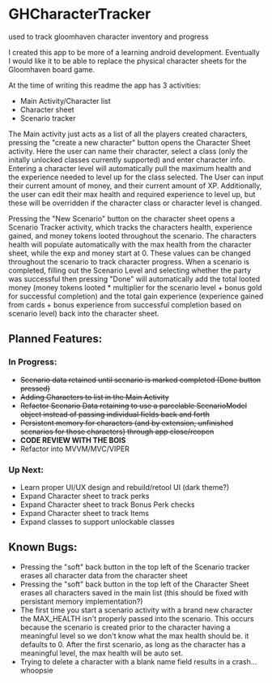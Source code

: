 # GHCharacterTracker
used to track gloomhaven character inventory and progress

I created this app to be more of a learning android development. Eventually I would like it to be able to replace the physical 
character sheets for the Gloomhaven board game.

At the time of writing this readme the app has 3 activities:
- Main Activity/Character list
- Character sheet
- Scenario tracker

The Main activity just acts as a list of all the players created characters, pressing the "create a new character" button opens the
Character Sheet activity. Here the user can name their character, select a class (only the initally unlocked classes currently supported)
and enter character info. Entering a character level will automatically pull the maximum health and the experience needed to level up
for the class selected. The User can input their current amount of money, and their current amount of XP. Additionally, the user can edit
their max health and required experience to level up, but these will be overridden if the character class or character level is changed.

Pressing the "New Scenario" button on the character sheet opens a Scenario Tracker activity, which tracks the characters health, 
experience gained, and money tokens looted throughout the scenario. The characters health will populate automatically with the max health
from the character sheet, while the exp and money start at 0. These values can be changed throughout the scenario to track character
progress. When a scenario is completed, filling out the Scenario Level and selecting whether the party was successful then pressing "Done"
will automatically add the total looted money (money tokens looted * multiplier for the scenario level + bonus gold for successful completion)
and the total gain experience (experience gained from cards + bonus experience from successful completion based on scenario level) back 
into the character sheet.

## Planned Features:

### In Progress:
- ~~Scenario data retained until scenario is marked completed (Done button pressed)~~
- ~~Adding Characters to list in the Main Activity~~
- ~~Refactor Scenario Data retaining to use a parcelable ScenarioModel object instead of passing individual fields back and forth~~
- ~~Persistent memory for characters (and by extension, unfinished scenarios for those characters) through app close/reopen~~
- **CODE REVIEW WITH THE BOIS**
- Refactor into MVVM/MVC/VIPER

### Up Next:
- Learn proper UI/UX design and rebuild/retool UI (dark theme?)
- Expand Character sheet to track perks
- Expand Character sheet to track Bonus Perk checks
- Expand Character sheet to track Items
- Expand classes to support unlockable classes

## Known Bugs:
- Pressing the "soft" back button in the top left of the Scenario tracker erases all character data from the character sheet
- Pressing the "soft" back button in the top left of the Character Sheet erases all characters saved in the main list (this should be fixed with persistant memory implementation?)
- The first time you start a scenario activity with a brand new character the MAX_HEALTH isn't properly passed into the scenario. This occurs because the scenario is created prior to the character having a meaningful level so we don't know what the max health should be. it defaults to 0. After the first scenario, as long as the character has a meaningful level, the max health will be auto set.
- Trying to delete a character with a blank name field results in a crash... whoopsie
